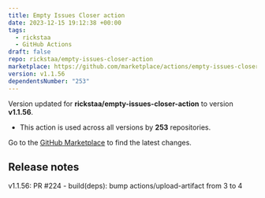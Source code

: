 ```yaml
---
title: Empty Issues Closer action
date: 2023-12-15 19:12:38 +00:00
tags:
  - rickstaa
  - GitHub Actions
draft: false
repo: rickstaa/empty-issues-closer-action
marketplace: https://github.com/marketplace/actions/empty-issues-closer-action
version: v1.1.56
dependentsNumber: "253"
---
```



Version updated for **rickstaa/empty-issues-closer-action** to version **v1.1.56**.
- This action is used across all versions by **253** repositories.

Go to the [GitHub Marketplace](https://github.com/marketplace/actions/empty-issues-closer-action) to find the latest changes.

## Release notes

v1.1.56: PR #224 - build(deps): bump actions/upload-artifact from 3 to 4
